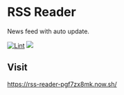 # RSS Reader
News feed with auto update.

[![Lint](https://github.com/badcookie/rss-reader/workflows/Lint/badge.svg?event=push)](https://github.com/badcookie/rss-reader/actions)
<a href="https://codeclimate.com/github/badcookie/rss-reader/maintainability"><img src="https://api.codeclimate.com/v1/badges/0541361724b35710d417/maintainability" /></a>

## Visit

https://rss-reader-pgf7zx8mk.now.sh/
